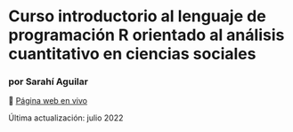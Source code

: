 # Curso introductorio al lenguaje de programación R orientado al análisis cuantitativo en ciencias sociales 
### por Sarahí Aguilar

🔴 [Página web en vivo](https://sarahiaguilar.github.io/R-4-SocialSci/)

Última actualización: julio 2022